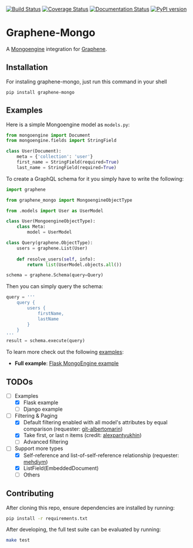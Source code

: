 [![Build Status](https://travis-ci.org/graphql-python/graphene-mongo.svg?branch=master)](https://travis-ci.org/graphql-python/graphene-mongo) [![Coverage Status](https://coveralls.io/repos/github/graphql-python/graphene-mongo/badge.svg?branch=master)](https://coveralls.io/github/graphql-python/graphene-mongo?branch=master) [![Documentation Status](https://readthedocs.org/projects/graphene-mongo/badge/?version=latest)](http://graphene-mongo.readthedocs.io/en/latest/?badge=latest) [![PyPI version](https://badge.fury.io/py/graphene-mongo.svg)](https://badge.fury.io/py/graphene-mongo)

# Graphene-Mongo

A [Mongoengine](https://mongoengine-odm.readthedocs.io/) integration for [Graphene](http://graphene-python.org/).


## Installation

For instaling graphene-mongo, just run this command in your shell

```
pip install graphene-mongo
```

## Examples

Here is a simple Mongoengine model as `models.py`:

```python
from mongoengine import Document
from mongoengine.fields import StringField

class User(Document):
    meta = {'collection': 'user'}
    first_name = StringField(required=True)
    last_name = StringField(required=True)
```

To create a GraphQL schema for it you simply have to write the following:

```python
import graphene

from graphene_mongo import MongoengineObjectType

from .models import User as UserModel

class User(MongoengineObjectType):
    class Meta:
        model = UserModel

class Query(graphene.ObjectType):
    users = graphene.List(User)
    
    def resolve_users(self, info):
    	return list(UserModel.objects.all())

schema = graphene.Schema(query=Query)
```

Then you can simply query the schema:

```python
query = '''
    query {
        users {
            firstName,
            lastName
        }
    }
'''
result = schema.execute(query)
```

To learn more check out the following [examples](examples/):

* **Full example**: [Flask MongoEngine example](examples/flask_mongoengine)

## TODOs

- [ ] Examples
    - [x] Flask example
    - [ ] Django example
- [ ] Filtering & Paging
    - [x] Default filtering enabled with all model's attributes by equal comparison (requester: [git-albertomarin](https://github.com/git-albertomarin))
    - [x] Take first, or last n items (credit: [alexpantyukhin](https://github.com/alexpantyukhin))
    - [ ] Advanced filtering
- [ ] Support more types
    - [x] Self-reference and list-of-self-reference relationship (requester: [mehdiym](https://github.com/mehdiym))
    - [x] ListField(EmbeddedDocument)
    - [ ] Others

## Contributing

After cloning this repo, ensure dependencies are installed by running:

```sh
pip install -r requirements.txt
```

After developing, the full test suite can be evaluated by running:

```sh
make test
```

